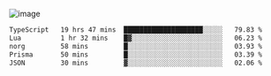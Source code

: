 ![image](https://github-profile-trophy.vercel.app/?username=CMOISDEAD&theme=darkhub&row=1&no-frame=true&margin-w=15&margin-h=15)
<!--START_SECTION:waka-->

```txt
TypeScript   19 hrs 47 mins  ████████████████████░░░░░   79.83 %
Lua          1 hr 32 mins    █▓░░░░░░░░░░░░░░░░░░░░░░░   06.23 %
norg         58 mins         █░░░░░░░░░░░░░░░░░░░░░░░░   03.93 %
Prisma       50 mins         █░░░░░░░░░░░░░░░░░░░░░░░░   03.39 %
JSON         30 mins         ▓░░░░░░░░░░░░░░░░░░░░░░░░   02.06 %
```

<!--END_SECTION:waka--> 
